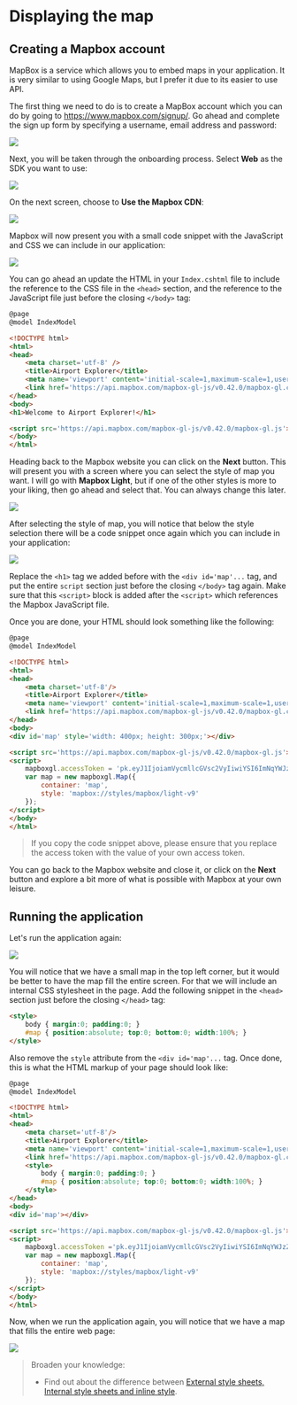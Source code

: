 # Displaying the map

## Creating a Mapbox account

MapBox is a service which allows you to embed maps in your application. It is very similar to using Google Maps, but I prefer it due to its easier to use API.

The first thing we need to do is to create a MapBox account which you can do by going to https://www.mapbox.com/signup/. Go ahead and complete the sign up form by specifying a username, email address and password:

![](mapbox-signup.png)

Next, you will be taken through the onboarding process. Select **Web** as the SDK you want to use:

![](mapbox-onboarding-1.png)

On the next screen, choose to **Use the Mapbox CDN**:

![](mapbox-onboarding-2.png)

Mapbox will now present you with a small code snippet with the JavaScript and CSS we can include in our application:

![](mapbox-onboarding-3.png)

You can go ahead an update the HTML in your `Index.cshtml` file to include the reference to the CSS file in the `<head>` section, and the reference to the JavaScript file just before the closing `</body>` tag:

```html
@page
@model IndexModel

<!DOCTYPE html>
<html>
<head>
    <meta charset='utf-8' />
    <title>Airport Explorer</title>
    <meta name='viewport' content='initial-scale=1,maximum-scale=1,user-scalable=no' />
    <link href='https://api.mapbox.com/mapbox-gl-js/v0.42.0/mapbox-gl.css' rel='stylesheet' />
</head>
<body>
<h1>Welcome to Airport Explorer!</h1>

<script src='https://api.mapbox.com/mapbox-gl-js/v0.42.0/mapbox-gl.js'></script>
</body>
</html>
```

Heading back to the Mapbox website you can click on the **Next** button. This will present you with a screen where you can select the style of map you want. I will go with **Mapbox Light**, but if one of the other styles is more to your liking, then go ahead and select that. You can always change this later.

![](mapbox-onboarding-4.png)

After selecting the style of map, you will notice that below the style selection there will be a code snippet once again which you can include in your application:

![](mapbox-onboarding-5.png)

Replace the `<h1>` tag we added before with the `<div id='map'...` tag, and put the entire `script` section just before the closing `</body>` tag again. Make sure that this `<script>` block is added after the `<script>` which references the Mapbox JavaScript file.

Once you are done, your HTML should look something like the following:

```html
@page
@model IndexModel

<!DOCTYPE html>
<html>
<head>
    <meta charset='utf-8'/>
    <title>Airport Explorer</title>
    <meta name='viewport' content='initial-scale=1,maximum-scale=1,user-scalable=no'/>
    <link href='https://api.mapbox.com/mapbox-gl-js/v0.42.0/mapbox-gl.css' rel='stylesheet'/>
</head>
<body>
<div id='map' style='width: 400px; height: 300px;'></div>

<script src='https://api.mapbox.com/mapbox-gl-js/v0.42.0/mapbox-gl.js'></script>
<script>
    mapboxgl.accessToken = 'pk.eyJ1IjoiamVycmllcGVsc2VyIiwiYSI6ImNqYWJzZGthNDAyeDQzM29pYTFoY3hvYWoifQ.1oV15V4Q4r-RrSw-vU7JkA';
    var map = new mapboxgl.Map({
        container: 'map',
        style: 'mapbox://styles/mapbox/light-v9'
    });
</script>
</body>
</html>
```

> If you copy the code snippet above, please ensure that you replace the access token with the value of your own access token.

You can go back to the Mapbox website and close it, or click on the **Next** button and explore a bit more of what is possible with Mapbox at your own leisure.

## Running the application

Let's run the application again:

![](run-app-small-map.png)

You will notice that we have a small map in the top left corner, but it would be better to have the map fill the entire screen. For that we will include an internal CSS stylesheet in the page. Add the following snippet in the `<head>` section just before the closing `</head>` tag:

```html
<style>
    body { margin:0; padding:0; }
    #map { position:absolute; top:0; bottom:0; width:100%; }
</style>
```

Also remove the `style` attribute from the `<div id='map'...` tag. Once done, this is what the HTML markup of your page should look like:

```html
@page
@model IndexModel

<!DOCTYPE html>
<html>
<head>
    <meta charset='utf-8'/>
    <title>Airport Explorer</title>
    <meta name='viewport' content='initial-scale=1,maximum-scale=1,user-scalable=no'/>
    <link href='https://api.mapbox.com/mapbox-gl-js/v0.42.0/mapbox-gl.css' rel='stylesheet'/>
    <style>
        body { margin:0; padding:0; }
        #map { position:absolute; top:0; bottom:0; width:100%; }
    </style>
</head>
<body>
<div id='map'></div>

<script src='https://api.mapbox.com/mapbox-gl-js/v0.42.0/mapbox-gl.js'></script>
<script>
    mapboxgl.accessToken ='pk.eyJ1IjoiamVycmllcGVsc2VyIiwiYSI6ImNqYWJzZGthNDAyeDQzM29pYTFoY3hvYWoifQ.1oV15V4Q4r-RrSw-vU7JkA';
    var map = new mapboxgl.Map({
        container: 'map',
        style: 'mapbox://styles/mapbox/light-v9'
    });
</script>
</body>
</html>
```

Now, when we run the application again, you will notice that we have a map that fills the entire web page:

![](run-app-full-map.png)

> Broaden your knowledge:
>
> * Find out about the difference between [External style sheets, Internal style sheets and inline style](https://www.w3schools.com/CSS/css_howto.asp).